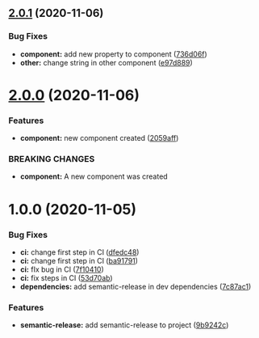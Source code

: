 ## [2.0.1](https://github.com/dijalmasilva/poc-semantic-release/compare/v2.0.0...v2.0.1) (2020-11-06)


### Bug Fixes

* **component:** add new property to component ([736d06f](https://github.com/dijalmasilva/poc-semantic-release/commit/736d06f9d01eb701dc33a035d339ebddc4fc4f9b))
* **other:** change string in other component ([e97d889](https://github.com/dijalmasilva/poc-semantic-release/commit/e97d889fde4dce391bf2c47e080bd9e5c19d36df))

# [2.0.0](https://github.com/dijalmasilva/poc-semantic-release/compare/v1.0.0...v2.0.0) (2020-11-06)


### Features

* **component:** new component created ([2059aff](https://github.com/dijalmasilva/poc-semantic-release/commit/2059aff38f31ab9526b68b9835f4d66e0f5d8d99))


### BREAKING CHANGES

* **component:** A new component was created

# 1.0.0 (2020-11-05)


### Bug Fixes

* **ci:** change first step in CI ([dfedc48](https://github.com/dijalmasilva/poc-semantic-release/commit/dfedc488b193d67f2dce656207607f9053b00713))
* **ci:** change first step in CI ([ba91791](https://github.com/dijalmasilva/poc-semantic-release/commit/ba91791f65041885aebe774c79974b9c5cbff535))
* **ci:** fIx bug in CI ([7f10410](https://github.com/dijalmasilva/poc-semantic-release/commit/7f1041057ae37455ac618b271f2939cd7424cabb))
* **ci:** fix steps in CI ([53d70ab](https://github.com/dijalmasilva/poc-semantic-release/commit/53d70ab69e27bd34bc7d49d28cb4617046017d9c))
* **dependencies:** add semantic-release in dev dependencies ([7c87ac1](https://github.com/dijalmasilva/poc-semantic-release/commit/7c87ac1de5ae3cbaed716fd5fbb2bfcd4927cced))


### Features

* **semantic-release:** add semantic-release to project ([9b9242c](https://github.com/dijalmasilva/poc-semantic-release/commit/9b9242c80a2b4211fbdcabab05bcc288b691908b))
